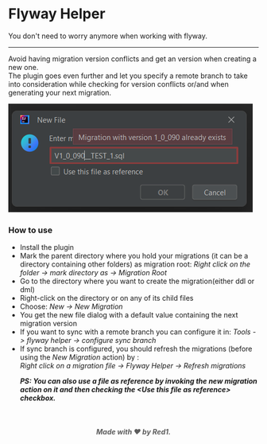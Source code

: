 <h1 style="display: flex">Flyway Helper</h1> 
You don't need to worry anymore when working with flyway.

------------------
Avoid having migration version conflicts and get an <auto-calculated> version when creating a new one.\
The plugin goes even further and let you specify a remote branch to take into 
consideration while checking for version conflicts or/and when generating your 
<auto-calculated> next migration.

![img](flyway-helper-image.png)

### How to use
* Install the plugin
* Mark the parent directory where you hold your migrations (it can be a directory containing other folders) as migration root:
<i>Right click on the folder -> mark directory as -> Migration Root</i>
* Go to the directory where you want to create the migration(either ddl or dml)
* Right-click on the directory or on any of its child files
* Choose: <i>New -> New Migration</i>
* You get the new file dialog with a default value containing the next migration version
* If you want to sync with a remote branch you can configure it in: <i>Tools -> flyway helper -> configure sync branch</i>
* If sync branch is configured, you should refresh the migrations (before using the <i>New Migration</i> action) by : \
<i>Right click on a migration file -> Flyway Helper -> Refresh migrations</i>
  <i><p><b>
    PS: You can also use a file as reference by invoking the new migration action on it and then checking the 
    \<Use this file as reference\> checkbox.
  </b></p></i>

<br>
<h5 style="text-align:center;opacity: 70%">Made with ❤️ by Red1.</h5>
